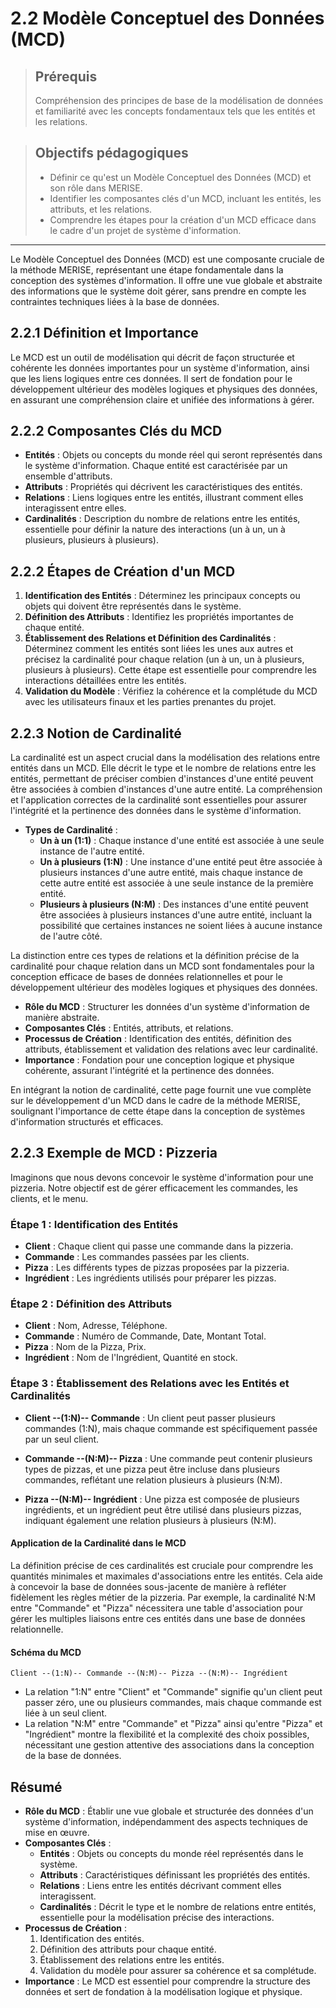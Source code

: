 # 2.2 Modèle Conceptuel des Données (MCD)

<blockquote>
    <h2>Prérequis</h2>
    <p>Compréhension des principes de base de la modélisation de données et familiarité avec les concepts fondamentaux tels que les entités et les relations.</p>
</blockquote>

<blockquote>
    <h2>Objectifs pédagogiques</h2>
    <ul>
        <li>Définir ce qu'est un Modèle Conceptuel des Données (MCD) et son rôle dans MERISE.</li>
        <li>Identifier les composantes clés d'un MCD, incluant les entités, les attributs, et les relations.</li>
        <li>Comprendre les étapes pour la création d'un MCD efficace dans le cadre d'un projet de système d'information.</li>
    </ul>
</blockquote>

---

Le Modèle Conceptuel des Données (MCD) est une composante cruciale de la méthode MERISE, représentant une étape fondamentale dans la conception des systèmes d'information. Il offre une vue globale et abstraite des informations que le système doit gérer, sans prendre en compte les contraintes techniques liées à la base de données.


## 2.2.1 Définition et Importance

Le MCD est un outil de modélisation qui décrit de façon structurée et cohérente les données importantes pour un système d'information, ainsi que les liens logiques entre ces données. Il sert de fondation pour le développement ultérieur des modèles logiques et physiques des données, en assurant une compréhension claire et unifiée des informations à gérer.

## 2.2.2 Composantes Clés du MCD

- **Entités** : Objets ou concepts du monde réel qui seront représentés dans le système d'information. Chaque entité est caractérisée par un ensemble d'attributs.
- **Attributs** : Propriétés qui décrivent les caractéristiques des entités.
- **Relations** : Liens logiques entre les entités, illustrant comment elles interagissent entre elles.
- **Cardinalités** : Description du nombre de relations entre les entités, essentielle pour définir la nature des interactions (un à un, un à plusieurs, plusieurs à plusieurs).


## 2.2.2 Étapes de Création d'un MCD

1. **Identification des Entités** : Déterminez les principaux concepts ou objets qui doivent être représentés dans le système.
2. **Définition des Attributs** : Identifiez les propriétés importantes de chaque entité.
3. **Établissement des Relations et Définition des Cardinalités** : Déterminez comment les entités sont liées les unes aux autres et précisez la cardinalité pour chaque relation (un à un, un à plusieurs, plusieurs à plusieurs). Cette étape est essentielle pour comprendre les interactions détaillées entre les entités.
4. **Validation du Modèle** : Vérifiez la cohérence et la complétude du MCD avec les utilisateurs finaux et les parties prenantes du projet.


## 2.2.3 Notion de Cardinalité

La cardinalité est un aspect crucial dans la modélisation des relations entre entités dans un MCD. Elle décrit le type et le nombre de relations entre les entités, permettant de préciser combien d'instances d'une entité peuvent être associées à combien d'instances d'une autre entité. La compréhension et l'application correctes de la cardinalité sont essentielles pour assurer l'intégrité et la pertinence des données dans le système d'information.

- **Types de Cardinalité** :
  - **Un à un (1:1)** : Chaque instance d'une entité est associée à une seule instance de l'autre entité.
  - **Un à plusieurs (1:N)** : Une instance d'une entité peut être associée à plusieurs instances d'une autre entité, mais chaque instance de cette autre entité est associée à une seule instance de la première entité.
  - **Plusieurs à plusieurs (N:M)** : Des instances d'une entité peuvent être associées à plusieurs instances d'une autre entité, incluant la possibilité que certaines instances ne soient liées à aucune instance de l'autre côté.

La distinction entre ces types de relations et la définition précise de la cardinalité pour chaque relation dans un MCD sont fondamentales pour la conception efficace de bases de données relationnelles et pour le développement ultérieur des modèles logiques et physiques des données.


- **Rôle du MCD** : Structurer les données d'un système d'information de manière abstraite.
- **Composantes Clés** : Entités, attributs, et relations.
- **Processus de Création** : Identification des entités, définition des attributs, établissement et validation des relations avec leur cardinalité.
- **Importance** : Fondation pour une conception logique et physique cohérente, assurant l'intégrité et la pertinence des données.

En intégrant la notion de cardinalité, cette page fournit une vue complète sur le développement d'un MCD dans le cadre de la méthode MERISE, soulignant l'importance de cette étape dans la conception de systèmes d'information structurés et efficaces.

## 2.2.3 Exemple de MCD : Pizzeria

Imaginons que nous devons concevoir le système d'information pour une pizzeria. Notre objectif est de gérer efficacement les commandes, les clients, et le menu.

### Étape 1 : Identification des Entités

- **Client** : Chaque client qui passe une commande dans la pizzeria.
- **Commande** : Les commandes passées par les clients.
- **Pizza** : Les différents types de pizzas proposées par la pizzeria.
- **Ingrédient** : Les ingrédients utilisés pour préparer les pizzas.

### Étape 2 : Définition des Attributs

- **Client** : Nom, Adresse, Téléphone.
- **Commande** : Numéro de Commande, Date, Montant Total.
- **Pizza** : Nom de la Pizza, Prix.
- **Ingrédient** : Nom de l'Ingrédient, Quantité en stock.

### Étape 3 : Établissement des Relations avec les Entités et Cardinalités

- **Client --(1:N)-- Commande** : Un client peut passer plusieurs commandes (1:N), mais chaque commande est spécifiquement passée par un seul client.
  
- **Commande --(N:M)-- Pizza** : Une commande peut contenir plusieurs types de pizzas, et une pizza peut être incluse dans plusieurs commandes, reflétant une relation plusieurs à plusieurs (N:M).

- **Pizza --(N:M)-- Ingrédient** : Une pizza est composée de plusieurs ingrédients, et un ingrédient peut être utilisé dans plusieurs pizzas, indiquant également une relation plusieurs à plusieurs (N:M).

#### Application de la Cardinalité dans le MCD

La définition précise de ces cardinalités est cruciale pour comprendre les quantités minimales et maximales d'associations entre les entités. Cela aide à concevoir la base de données sous-jacente de manière à refléter fidèlement les règles métier de la pizzeria. Par exemple, la cardinalité N:M entre "Commande" et "Pizza" nécessitera une table d'association pour gérer les multiples liaisons entre ces entités dans une base de données relationnelle.

#### Schéma du MCD 

```
Client --(1:N)-- Commande --(N:M)-- Pizza --(N:M)-- Ingrédient
```

- La relation "1:N" entre "Client" et "Commande" signifie qu'un client peut passer zéro, une ou plusieurs commandes, mais chaque commande est liée à un seul client.
- La relation "N:M" entre "Commande" et "Pizza" ainsi qu'entre "Pizza" et "Ingrédient" montre la flexibilité et la complexité des choix possibles, nécessitant une gestion attentive des associations dans la conception de la base de données.


## Résumé

- **Rôle du MCD** : Établir une vue globale et structurée des données d'un système d'information, indépendamment des aspects techniques de mise en œuvre.
- **Composantes Clés** :
  - **Entités** : Objets ou concepts du monde réel représentés dans le système.
  - **Attributs** : Caractéristiques définissant les propriétés des entités.
  - **Relations** : Liens entre les entités décrivant comment elles interagissent.
  - **Cardinalités** : Décrit le type et le nombre de relations entre entités, essentielle pour la modélisation précise des interactions.
- **Processus de Création** :
  1. Identification des entités.
  2. Définition des attributs pour chaque entité.
  3. Établissement des relations entre les entités.
  4. Validation du modèle pour assurer sa cohérence et sa complétude.
- **Importance** : Le MCD est essentiel pour comprendre la structure des données et sert de fondation à la modélisation logique et physique.

